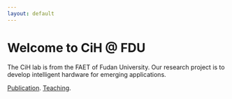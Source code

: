 ```yaml
---
layout: default
---
```


# Welcome to CiH @ FDU

The CiH lab is from the FAET of Fudan University. Our research project is to develop intelligent hardware for emerging applications.

[Publication](./pub.md).
[Teaching](./course.md).



